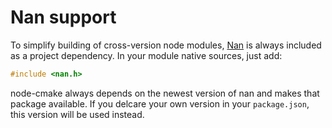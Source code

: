 # Nan support

To simplify building of cross-version node modules, [Nan](https://github.com/nodejs/nan) is always included as a project dependency. In your module native sources, just add:

```C
#include <nan.h>
```

node-cmake always depends on the newest version of nan and makes that package available. If you delcare your own version in your `package.json`, this version will be used instead.